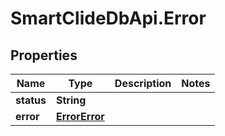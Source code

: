 # SmartClideDbApi.Error

## Properties
Name | Type | Description | Notes
------------ | ------------- | ------------- | -------------
**status** | **String** |  | 
**error** | [**ErrorError**](ErrorError.md) |  | 
